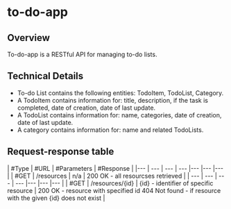 # to-do-app

## Overview
To-do-app is a RESTful API for managing to-do lists.

## Technical Details
- To-do List contains the following entities: TodoItem, TodoList, Category.
- A TodoItem contains information for: title, description, if the task is completed, date of creation, date of last update.
- A TodoList contains information for: name, categories, date of creation, date of last update.
- A category contains information for: name and related TodoLists.

## Request-response table

| #Type | #URL | #Parameters | #Response |
|--- | --- | --- | --- |--- |--- |--- |
| #GET | /resources | n/a | 200 OK - all resourcses retrieved |
| --- | --- | --- | --- |--- |--- |--- |
| #GET | /resources/{id} | {id} - identifier of specific resource | 200 OK - resource with specified id
                                                                  404 Not found - if resource with the given {id} does not exist |

